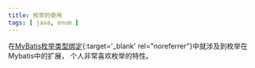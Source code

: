 ```yaml
---
title: 枚举的使用
tags: [ java, enum ]
---
```


在[MyBatis枚举类型绑定](/2022-08-09-mybatis-enum-bind){:target='_blank' rel="noreferrer"}中就涉及到枚举在Mybatis中的扩展，
个人非常喜欢枚举的特性。
